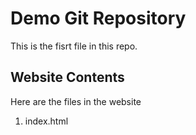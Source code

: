 # Demo Git Repository

This is the fisrt file in this repo.

## Website Contents

Here are the files in the website

1. index.html